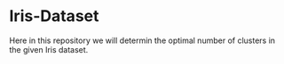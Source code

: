 # Iris-Dataset

Here in this repository we will determin the optimal number of clusters in the given Iris dataset.
